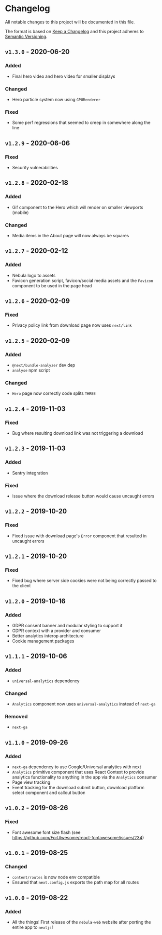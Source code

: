 # Changelog

All notable changes to this project will be documented in this file.

The format is based on [Keep a Changelog](http://keepachangelog.com/en/1.0.0/)
and this project adheres to [Semantic Versioning](http://semver.org/spec/v2.0.0.html).

## `v1.3.0` - 2020-06-20

### Added

- Final hero video and hero video for smaller displays

### Changed

- Hero particle system now using `GPURenderer`

### Fixed

- Some perf regressions that seemed to creep in somewhere along the line

## `v1.2.9` - 2020-06-06

### Fixed

- Security vulnerabilities

## `v1.2.8` - 2020-02-18

### Added

- Gif component to the Hero which will render on smaller viewports (mobile)

### Changed

- Media items in the About page will now always be squares

## `v1.2.7` - 2020-02-12

### Added

- Nebula logo to assets
- Favicon generation script, favicon/social media assets and the `Favicon` component to be used in the page head

## `v1.2.6` - 2020-02-09

### Fixed

- Privacy policy link from download page now uses `next/link`

## `v1.2.5` - 2020-02-09

### Added

- `@next/bundle-analyzer` dev dep
- `analyse` npm script

### Changed

- `Hero` page now correctly code splits `THREE`

## `v1.2.4` - 2019-11-03

### Fixed

- Bug where resulting download link was not triggering a download

## `v1.2.3` - 2019-11-03

### Added

- Sentry integration

### Fixed

- Issue where the download release button would cause uncaught errors

## `v1.2.2` - 2019-10-20

### Fixed

- Fixed issue with download page's `Error` component that resulted in uncaught errors

## `v1.2.1` - 2019-10-20

### Fixed

- Fixed bug where server side cookies were not being correctly passed to the client

## `v1.2.0` - 2019-10-16

### Added

- GDPR consent banner and modular styling to support it
- GDPR context with a provider and consumer
- Better analytics interop architecture
- Cookie management packages

## `v1.1.1` - 2019-10-06

### Added

- `universal-analytics` dependency

### Changed

- `Analytics` component now uses `universal-analytics` instead of `next-ga`

### Removed

- `next-ga`

## `v1.1.0` - 2019-09-26

### Added

- `next-ga` dependency to use Google/Universal analytics with next
- `Analytics` primitive component that uses React Context to provide analytics functionality to anything in the app via the `Analytics` consumer
- Page view tracking
- Event tracking for the download submit button, download platform select component and callout button

## `v1.0.2` - 2019-08-26

### Fixed

- Font awesome font size flash (see https://github.com/FortAwesome/react-fontawesome/issues/234)

## `v1.0.1` - 2019-08-25

### Changed

- `content/routes` is now node env compatible
- Ensured that `next.config.js` exports the path map for all routes

## `v1.0.0` - 2019-08-22

### Added

- All the things! First release of the `nebula-web` website after porting the entire app to `nextjs`!
